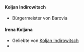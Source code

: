 #### Koljan Indirowitsch
- Bürgermeister von Barovia

#### Irena Koljana
- Geliebte von [Koljan Indirowitsch](#Koljan%20%Indirowitsch)
- 